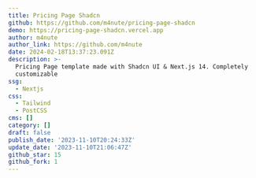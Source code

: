 ```yaml
---
title: Pricing Page Shadcn
github: https://github.com/m4nute/pricing-page-shadcn
demo: https://pricing-page-shadcn.vercel.app
author: m4nute
author_link: https://github.com/m4nute
date: 2024-02-18T13:37:23.091Z
description: >-
  Pricing Page template made with Shadcn UI & Next.js 14. Completely
  customizable
ssg:
  - Nextjs
css:
  - Tailwind
  - PostCSS
cms: []
category: []
draft: false
publish_date: '2023-11-10T20:24:33Z'
update_date: '2023-11-10T21:06:47Z'
github_star: 15
github_fork: 1
---
```

